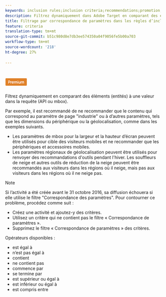 ```yaml
---
keywords: inclusion rules;inclusion criteria;recommendations;promotion;promotions;dynamic filtering;dynamic;parameter matching
description: Filtrez dynamiquement dans Adobe Target en comparant des éléments (entités) à une valeur dans la requête (API ou mbox).
title: Filtrage par correspondance de paramètres dans les règles d’inclusion dynamique dans Adobe Target
feature: criteria
translation-type: tm+mt
source-git-commit: b51c980d8e7db3ee574350a04f9056fe5b00a703
workflow-type: tm+mt
source-wordcount: '218'
ht-degree: 27%

---
```



# ![Correspondance des paramètres PREMIUM](/help/assets/premium.png)

Filtrez dynamiquement en comparant des éléments (entités) à une valeur dans la requête (API ou mbox).

Par exemple, il est recommandé de ne recommander que le contenu qui correspond au paramètre de page &quot;industrie&quot; ou à d’autres paramètres, tels que les dimensions du périphérique ou la géolocalisation, comme dans les exemples suivants.

* Les paramètres de mbox pour la largeur et la hauteur d’écran peuvent être utilisés pour cible des visiteurs mobiles et ne recommander que les périphériques et accessoires mobiles.
* Les paramètres régionaux de géolocalisation peuvent être utilisés pour renvoyer des recommandations d&#39;outils pendant l&#39;hiver. Les souffleurs de neige et autres outils de réduction de la neige peuvent être recommandés aux visiteurs dans les régions où il neige, mais pas aux visiteurs dans les régions où il ne neige pas.

>[!NOTE]
>
>Si l’activité a été créée avant le 31 octobre 2016, sa diffusion échouera si elle utilise le filtre &quot;Correspondance des paramètres&quot;. Pour contourner ce problème, procédez comme suit :
>
>* Créez une activité et ajoutez-y des critères.
>* Utilisez un critère qui ne contient pas le filtre « Correspondance de paramètres ».
>* Supprimez le filtre « Correspondance de paramètres » des critères.


Opérateurs disponibles :

* est égal à
* n’est pas égal à
* contient
* ne contient pas
* commence par
* se termine par
* est supérieur ou égal à
* est inférieur ou égal à
* est compris entre
